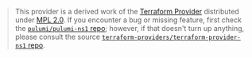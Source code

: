 > This provider is a derived work of the [Terraform Provider](https://github.com/terraform-providers/terraform-provider-ns1)
> distributed under [MPL 2.0](https://www.mozilla.org/en-US/MPL/2.0/). If you encounter a bug or missing feature,
> first check the [`pulumi/pulumi-ns1` repo](https://github.com/pulumi/pulumi-ns1/issues); however, if that doesn't turn up anything,
> please consult the source [`terraform-providers/terraform-provider-ns1` repo](https://github.com/terraform-providers/terraform-provider-ns1/issues).